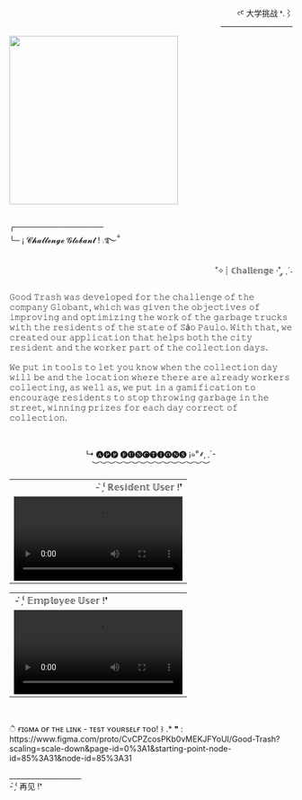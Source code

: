 <div align="right" >
  
  <p>
  ꜥꜤ  大学挑战 ❛.⌇ <br>____________________
  </p>
  
</div> 

<div align="left" >
  <img height="300px" src="https://user-images.githubusercontent.com/86667062/209580312-b6a2274a-5c0a-4d35-9194-b6631cc58b5d.png"><br><br>
  
  <p>
    ╭────────────────<br>
    ╰─ ¡  𝓒𝓱𝓪𝓵𝓵𝓮𝓷𝓰𝓮 𝓖𝓵𝓸𝓫𝓪𝓷𝓽 ! ⨾࿐ྂ
  </p>
  
  <p align="right">
    ˚✧┊ ℂ𝕙𝕒𝕝𝕝𝕖𝕟𝕘𝕖 ·˚ ༘ ˎˊ˗<br>
    <p align="center">
  
  <p>
    𝙶𝚘𝚘𝚍 𝚃𝚛𝚊𝚜𝚑 𝚠𝚊𝚜 𝚍𝚎𝚟𝚎𝚕𝚘𝚙𝚎𝚍 𝚏𝚘𝚛 𝚝𝚑𝚎 𝚌𝚑𝚊𝚕𝚕𝚎𝚗𝚐𝚎 𝚘𝚏 𝚝𝚑𝚎 𝚌𝚘𝚖𝚙𝚊𝚗𝚢 𝙶𝚕𝚘𝚋𝚊𝚗𝚝, 𝚠𝚑𝚒𝚌𝚑 𝚠𝚊𝚜 𝚐𝚒𝚟𝚎𝚗 𝚝𝚑𝚎 𝚘𝚋𝚓𝚎𝚌𝚝𝚒𝚟𝚎𝚜 𝚘𝚏 𝚒𝚖𝚙𝚛𝚘𝚟𝚒𝚗𝚐 𝚊𝚗𝚍 𝚘𝚙𝚝𝚒𝚖𝚒𝚣𝚒𝚗𝚐 𝚝𝚑𝚎 𝚠𝚘𝚛𝚔 𝚘𝚏 𝚝𝚑𝚎 𝚐𝚊𝚛𝚋𝚊𝚐𝚎 
    𝚝𝚛𝚞𝚌𝚔𝚜  𝚠𝚒𝚝𝚑 𝚝𝚑𝚎 𝚛𝚎𝚜𝚒𝚍𝚎𝚗𝚝𝚜 𝚘𝚏 𝚝𝚑𝚎 𝚜𝚝𝚊𝚝𝚎 𝚘𝚏 𝚂ã𝚘 𝙿𝚊𝚞𝚕𝚘. 𝚆𝚒𝚝𝚑 𝚝𝚑𝚊𝚝, 𝚠𝚎 𝚌𝚛𝚎𝚊𝚝𝚎𝚍 𝚘𝚞𝚛 𝚊𝚙𝚙𝚕𝚒𝚌𝚊𝚝𝚒𝚘𝚗 𝚝𝚑𝚊𝚝 𝚑𝚎𝚕𝚙𝚜 𝚋𝚘𝚝𝚑 𝚝𝚑𝚎 𝚌𝚒𝚝𝚢 𝚛𝚎𝚜𝚒𝚍𝚎𝚗𝚝 𝚊𝚗𝚍 𝚝𝚑𝚎 𝚠𝚘𝚛𝚔𝚎𝚛 𝚙𝚊𝚛𝚝 𝚘𝚏 𝚝𝚑𝚎 
    𝚌𝚘𝚕𝚕𝚎𝚌𝚝𝚒𝚘𝚗 𝚍𝚊𝚢𝚜.<br><br>
    𝚆𝚎 𝚙𝚞𝚝 𝚒𝚗 𝚝𝚘𝚘𝚕𝚜 𝚝𝚘 𝚕𝚎𝚝 𝚢𝚘𝚞 𝚔𝚗𝚘𝚠 𝚠𝚑𝚎𝚗 𝚝𝚑𝚎 𝚌𝚘𝚕𝚕𝚎𝚌𝚝𝚒𝚘𝚗 𝚍𝚊𝚢 𝚠𝚒𝚕𝚕 𝚋𝚎 𝚊𝚗𝚍 𝚝𝚑𝚎 𝚕𝚘𝚌𝚊𝚝𝚒𝚘𝚗 𝚠𝚑𝚎𝚛𝚎 𝚝𝚑𝚎𝚛𝚎 𝚊𝚛𝚎 𝚊𝚕𝚛𝚎𝚊𝚍𝚢 𝚠𝚘𝚛𝚔𝚎𝚛𝚜 𝚌𝚘𝚕𝚕𝚎𝚌𝚝𝚒𝚗𝚐, 𝚊𝚜 𝚠𝚎𝚕𝚕 𝚊𝚜, 
    𝚠𝚎 𝚙𝚞𝚝 𝚒𝚗 𝚊 𝚐𝚊𝚖𝚒𝚏𝚒𝚌𝚊𝚝𝚒𝚘𝚗 𝚝𝚘 𝚎𝚗𝚌𝚘𝚞𝚛𝚊𝚐𝚎 𝚛𝚎𝚜𝚒𝚍𝚎𝚗𝚝𝚜 𝚝𝚘 𝚜𝚝𝚘𝚙 𝚝𝚑𝚛𝚘𝚠𝚒𝚗𝚐 𝚐𝚊𝚛𝚋𝚊𝚐𝚎 𝚒𝚗 𝚝𝚑𝚎 𝚜𝚝𝚛𝚎𝚎𝚝, 𝚠𝚒𝚗𝚗𝚒𝚗𝚐 𝚙𝚛𝚒𝚣𝚎𝚜 𝚏𝚘𝚛 𝚎𝚊𝚌𝚑 𝚍𝚊𝚢 𝚌𝚘𝚛𝚛𝚎𝚌𝚝 𝚘𝚏 𝚌𝚘𝚕𝚕𝚎𝚌𝚝𝚒𝚘𝚗.
  </p>
  
</div><br>

<div>
  
  <p align="center">
    ↳ 🅐🅟🅟 🅕🅤🅝🅒🅣🅘🅞🅝🅢 ¡๑°⸙͎ ˎ´-<br>︶︶︶︶︶︶︶︶︶︶︶︶︶︶︶
  </p>
  
  <table>
     <tr> 
          <td align="right" >- ̗̀⁽ ℝ𝕖𝕤𝕚𝕕𝕖𝕟𝕥 𝕌𝕤𝕖𝕣 !❜</td>
     </tr>
     <tr>
       <td><video src="https://user-images.githubusercontent.com/86667062/209581903-9936cd1d-396c-4db8-9544-bf3ab89e5db5.mp4"></td>
     </tr>
  </table>  
  <table>
     <tr> 
          <td align="left" >- ̗̀⁽ 𝔼𝕞𝕡𝕝𝕠𝕪𝕖𝕖 𝕌𝕤𝕖𝕣 !❜</td>
     </tr>
     <tr>
       <td><video src="https://user-images.githubusercontent.com/86667062/209581931-6bf20b77-c706-47b6-9f0b-431da4109b97.mp4"></td>
     </tr>
  </table>  
</div><br>

 <p>
     ੈ  ғɪɢᴍᴀ ᴏғ ᴛʜᴇ ʟɪɴᴋ - ᴛᴇsᴛ ʏᴏᴜʀsᴇʟғ ᴛᴏᴏ! ꒱ .* ❞ : <br>
     https://www.figma.com/proto/CvCPZcosPKb0vMEKJFYoUI/Good-Trash?scaling=scale-down&page-id=0%3A1&starting-point-node-id=85%3A31&node-id=85%3A31
  </p>

<div>

   <p>
     ____________________<br> - ̗̀⁽ 再见 !❜
   </p>
  
</div>

